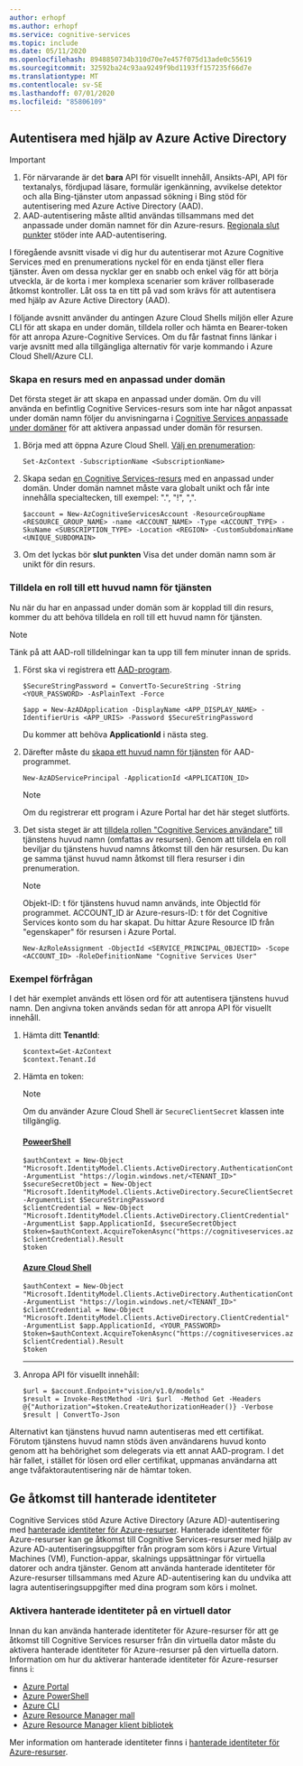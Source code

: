 ```yaml
---
author: erhopf
ms.author: erhopf
ms.service: cognitive-services
ms.topic: include
ms.date: 05/11/2020
ms.openlocfilehash: 8948850734b310d70e7e457f075d13ade0c55619
ms.sourcegitcommit: 32592ba24c93aa9249f9bd1193ff157235f66d7e
ms.translationtype: MT
ms.contentlocale: sv-SE
ms.lasthandoff: 07/01/2020
ms.locfileid: "85806109"
---
```

## <a name="authenticate-with-azure-active-directory"></a>Autentisera med hjälp av Azure Active Directory

> [!IMPORTANT]
> 1. För närvarande är det **bara** API för visuellt innehåll, Ansikts-API, API för textanalys, fördjupad läsare, formulär igenkänning, avvikelse detektor och alla Bing-tjänster utom anpassad sökning i Bing stöd för autentisering med Azure Active Directory (AAD).
> 2. AAD-autentisering måste alltid användas tillsammans med det anpassade under domän namnet för din Azure-resurs. [Regionala slut punkter](https://docs.microsoft.com/azure/cognitive-services/cognitive-services-custom-subdomains#is-there-a-list-of-regional-endpoints) stöder inte AAD-autentisering.

I föregående avsnitt visade vi dig hur du autentiserar mot Azure Cognitive Services med en prenumerations nyckel för en enda tjänst eller flera tjänster. Även om dessa nycklar ger en snabb och enkel väg för att börja utveckla, är de korta i mer komplexa scenarier som kräver rollbaserade åtkomst kontroller. Låt oss ta en titt på vad som krävs för att autentisera med hjälp av Azure Active Directory (AAD).

I följande avsnitt använder du antingen Azure Cloud Shells miljön eller Azure CLI för att skapa en under domän, tilldela roller och hämta en Bearer-token för att anropa Azure-Cognitive Services. Om du får fastnat finns länkar i varje avsnitt med alla tillgängliga alternativ för varje kommando i Azure Cloud Shell/Azure CLI.

### <a name="create-a-resource-with-a-custom-subdomain"></a>Skapa en resurs med en anpassad under domän

Det första steget är att skapa en anpassad under domän. Om du vill använda en befintlig Cognitive Services-resurs som inte har något anpassat under domän namn följer du anvisningarna i [Cognitive Services anpassade under domäner](https://docs.microsoft.com/azure/cognitive-services/cognitive-services-custom-subdomains#how-does-this-impact-existing-resources) för att aktivera anpassad under domän för resursen.

1. Börja med att öppna Azure Cloud Shell. [Välj en prenumeration](https://docs.microsoft.com/powershell/module/az.accounts/set-azcontext?view=azps-3.3.0):

   ```powershell-interactive
   Set-AzContext -SubscriptionName <SubscriptionName>
   ```

2. Skapa sedan [en Cognitive Services-resurs](https://docs.microsoft.com/powershell/module/az.cognitiveservices/new-azcognitiveservicesaccount?view=azps-1.8.0) med en anpassad under domän. Under domän namnet måste vara globalt unikt och får inte innehålla specialtecken, till exempel: ".", "!", ",".

   ```powershell-interactive
   $account = New-AzCognitiveServicesAccount -ResourceGroupName <RESOURCE_GROUP_NAME> -name <ACCOUNT_NAME> -Type <ACCOUNT_TYPE> -SkuName <SUBSCRIPTION_TYPE> -Location <REGION> -CustomSubdomainName <UNIQUE_SUBDOMAIN>
   ```

3. Om det lyckas bör **slut punkten** Visa det under domän namn som är unikt för din resurs.


### <a name="assign-a-role-to-a-service-principal"></a>Tilldela en roll till ett huvud namn för tjänsten

Nu när du har en anpassad under domän som är kopplad till din resurs, kommer du att behöva tilldela en roll till ett huvud namn för tjänsten.

> [!NOTE]
> Tänk på att AAD-roll tilldelningar kan ta upp till fem minuter innan de sprids.

1. Först ska vi registrera ett [AAD-program](https://docs.microsoft.com/powershell/module/Az.Resources/New-AzADApplication?view=azps-1.8.0).

   ```powershell-interactive
   $SecureStringPassword = ConvertTo-SecureString -String <YOUR_PASSWORD> -AsPlainText -Force

   $app = New-AzADApplication -DisplayName <APP_DISPLAY_NAME> -IdentifierUris <APP_URIS> -Password $SecureStringPassword
   ```

   Du kommer att behöva **ApplicationId** i nästa steg.

2. Därefter måste du [skapa ett huvud namn för tjänsten](https://docs.microsoft.com/powershell/module/az.resources/new-azadserviceprincipal?view=azps-1.8.0) för AAD-programmet.

   ```powershell-interactive
   New-AzADServicePrincipal -ApplicationId <APPLICATION_ID>
   ```

   >[!NOTE]
   > Om du registrerar ett program i Azure Portal har det här steget slutförts.

3. Det sista steget är att [tilldela rollen "Cognitive Services användare"](https://docs.microsoft.com/powershell/module/az.Resources/New-azRoleAssignment?view=azps-1.8.0) till tjänstens huvud namn (omfattas av resursen). Genom att tilldela en roll beviljar du tjänstens huvud namns åtkomst till den här resursen. Du kan ge samma tjänst huvud namn åtkomst till flera resurser i din prenumeration.
   >[!NOTE]
   > Objekt-ID: t för tjänstens huvud namn används, inte ObjectId för programmet.
   > ACCOUNT_ID är Azure-resurs-ID: t för det Cognitive Services konto som du har skapat. Du hittar Azure Resource ID från "egenskaper" för resursen i Azure Portal.

   ```azurecli-interactive
   New-AzRoleAssignment -ObjectId <SERVICE_PRINCIPAL_OBJECTID> -Scope <ACCOUNT_ID> -RoleDefinitionName "Cognitive Services User"
   ```

### <a name="sample-request"></a>Exempel förfrågan

I det här exemplet används ett lösen ord för att autentisera tjänstens huvud namn. Den angivna token används sedan för att anropa API för visuellt innehåll.

1. Hämta ditt **TenantId**:
   ```powershell-interactive
   $context=Get-AzContext
   $context.Tenant.Id
   ```

2. Hämta en token:
   > [!NOTE]
   > Om du använder Azure Cloud Shell är `SecureClientSecret` klassen inte tillgänglig. 

   #### <a name="poweershell"></a>[PoweerShell](#tab/powershell)
   ```powershell-interactive
   $authContext = New-Object "Microsoft.IdentityModel.Clients.ActiveDirectory.AuthenticationContext" -ArgumentList "https://login.windows.net/<TENANT_ID>"
   $secureSecretObject = New-Object "Microsoft.IdentityModel.Clients.ActiveDirectory.SecureClientSecret" -ArgumentList $SecureStringPassword   
   $clientCredential = New-Object "Microsoft.IdentityModel.Clients.ActiveDirectory.ClientCredential" -ArgumentList $app.ApplicationId, $secureSecretObject
   $token=$authContext.AcquireTokenAsync("https://cognitiveservices.azure.com/", $clientCredential).Result
   $token
   ```
   
   #### <a name="azure-cloud-shell"></a>[Azure Cloud Shell](#tab/azure-cloud-shell)
   ```Azure Cloud Shell
   $authContext = New-Object "Microsoft.IdentityModel.Clients.ActiveDirectory.AuthenticationContext" -ArgumentList "https://login.windows.net/<TENANT_ID>"
   $clientCredential = New-Object "Microsoft.IdentityModel.Clients.ActiveDirectory.ClientCredential" -ArgumentList $app.ApplicationId, <YOUR_PASSWORD>
   $token=$authContext.AcquireTokenAsync("https://cognitiveservices.azure.com/", $clientCredential).Result
   $token
   ``` 

   ---

3. Anropa API för visuellt innehåll:
   ```powershell-interactive
   $url = $account.Endpoint+"vision/v1.0/models"
   $result = Invoke-RestMethod -Uri $url  -Method Get -Headers @{"Authorization"=$token.CreateAuthorizationHeader()} -Verbose
   $result | ConvertTo-Json
   ```

Alternativt kan tjänstens huvud namn autentiseras med ett certifikat. Förutom tjänstens huvud namn stöds även användarens huvud konto genom att ha behörighet som delegerats via ett annat AAD-program. I det här fallet, i stället för lösen ord eller certifikat, uppmanas användarna att ange tvåfaktorautentisering när de hämtar token.

## <a name="authorize-access-to-managed-identities"></a>Ge åtkomst till hanterade identiteter
 
Cognitive Services stöd Azure Active Directory (Azure AD)-autentisering med [hanterade identiteter för Azure-resurser](https://docs.microsoft.com/azure/active-directory/managed-identities-azure-resources/overview). Hanterade identiteter för Azure-resurser kan ge åtkomst till Cognitive Services-resurser med hjälp av Azure AD-autentiseringsuppgifter från program som körs i Azure Virtual Machines (VM), Function-appar, skalnings uppsättningar för virtuella datorer och andra tjänster. Genom att använda hanterade identiteter för Azure-resurser tillsammans med Azure AD-autentisering kan du undvika att lagra autentiseringsuppgifter med dina program som körs i molnet.  

### <a name="enable-managed-identities-on-a-vm"></a>Aktivera hanterade identiteter på en virtuell dator

Innan du kan använda hanterade identiteter för Azure-resurser för att ge åtkomst till Cognitive Services resurser från din virtuella dator måste du aktivera hanterade identiteter för Azure-resurser på den virtuella datorn. Information om hur du aktiverar hanterade identiteter för Azure-resurser finns i:

- [Azure Portal](https://docs.microsoft.com/azure/active-directory/managed-service-identity/qs-configure-portal-windows-vm)
- [Azure PowerShell](https://docs.microsoft.com/azure/active-directory/managed-identities-azure-resources/qs-configure-powershell-windows-vm)
- [Azure CLI](https://docs.microsoft.com/azure/active-directory/managed-identities-azure-resources/qs-configure-cli-windows-vm)
- [Azure Resource Manager mall](https://docs.microsoft.com/azure/active-directory/managed-identities-azure-resources/qs-configure-template-windows-vm)
- [Azure Resource Manager klient bibliotek](https://docs.microsoft.com/azure/active-directory/managed-identities-azure-resources/qs-configure-sdk-windows-vm)

Mer information om hanterade identiteter finns i [hanterade identiteter för Azure-resurser](https://docs.microsoft.com/azure/active-directory/managed-identities-azure-resources/overview).
